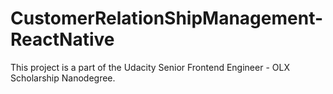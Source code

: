# CustomerRelationShipManagement-ReactNative
This project is a part of the Udacity Senior Frontend Engineer - OLX Scholarship Nanodegree.
